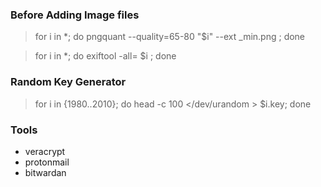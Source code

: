 ### Before Adding Image files

> for i in *; do pngquant --quality=65-80 "$i" --ext _min.png ; done

> for i in *; do exiftool -all= $i ; done

### Random Key Generator

>for i in {1980..2010}; do head -c 100 </dev/urandom > $i.key; done

### Tools

- veracrypt
- protonmail
- bitwardan

